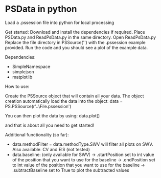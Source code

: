 # PSData in python
 Load a .pssession file into python for local processing
 
 Get started:
 Download and install the dependencies if required.
 Place PSData.py and ReadPsData.py in the same directory.
 Open ReadPsData.py
 Replace the file directory in PSSource('') with the .pssession example provided.
 Run the code and you should see a plot of the example data.
 
 Dependencies:
  - SimpleNamespace
  - simplejson
  - matplotlib

How to use:

Create the PSSource object that will contain all your data. The object creation automatically load the data into the object:
data = PS.PSSource(r'..\File.pssession')

You can then plot the data by using:
data.plot()

and that is about all you need to get started!

Additional functionality (so far):
- data.methodFilter = data.methodType.SWV will filter all plots on SWV. Also available: CV and EIS (not tested)
- data.baseline: (only available for SWV)
  -> .startPosition set to int value of the position that you want to use for the baseline
  -> .endPosition set to int value of the position that you want to use for the baseline
  -> .subtractBaseline set to True to plot the subtracted values
